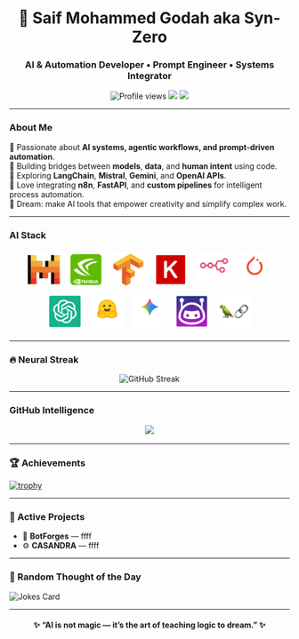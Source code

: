<h1 align="center">🤖 Saif Mohammed Godah aka Syn-Zero</h1>
<h3 align="center">AI & Automation Developer • Prompt Engineer • Systems Integrator</h3>

<p align="center">
  <img src="https://komarev.com/ghpvc/?username=SaifMohammedGodah-ofc&style=flat-square&color=00ffff" alt="Profile views"/>
  <img src="https://img.shields.io/badge/focus-AI%20%26%20Automation-ff00ff?style=flat-square"/>
  <img src="https://img.shields.io/badge/location-Planet%20Earth%20(UTC%2B3)-00ffff?style=flat-square"/>
</p>

---

### About Me
🔹 Passionate about **AI systems, agentic workflows, and prompt-driven automation**.  
🔹 Building bridges between **models**, **data**, and **human intent** using code.  
🔹 Exploring **LangChain**, **Mistral**, **Gemini**, and **OpenAI APIs**.  
🔹 Love integrating **n8n**, **FastAPI**, and **custom pipelines** for intelligent process automation.  
🔹 Dream: make AI tools that empower creativity and simplify complex work.

---

### AI Stack

<p align="center">
  <img src="https://raw.githubusercontent.com/SaifMohammedGodah-ofc/SaifMohammedGodah-ofc/main/icon/1.png" width="60" style="margin:6px;"/>
  <img src="https://raw.githubusercontent.com/SaifMohammedGodah-ofc/SaifMohammedGodah-ofc/main/icon/2.png" width="60" style="margin:6px;"/>
<img src="https://raw.githubusercontent.com/SaifMohammedGodah-ofc/SaifMohammedGodah-ofc/main/icon/3.png" width="60" style="margin:6px;"/>
<img src="https://raw.githubusercontent.com/SaifMohammedGodah-ofc/SaifMohammedGodah-ofc/main/icon/4.png" width="60" style="margin:6px;"/>
<img src="https://raw.githubusercontent.com/SaifMohammedGodah-ofc/SaifMohammedGodah-ofc/main/icon/5.png" width="60" style="margin:6px;"/>
<img src="https://raw.githubusercontent.com/SaifMohammedGodah-ofc/SaifMohammedGodah-ofc/main/icon/6.png" width="60" style="margin:6px;"/>
<img src="https://raw.githubusercontent.com/SaifMohammedGodah-ofc/SaifMohammedGodah-ofc/main/icon/7.png" width="60" style="margin:6px;"/>
<img src="https://raw.githubusercontent.com/SaifMohammedGodah-ofc/SaifMohammedGodah-ofc/main/icon/8.png" width="60" style="margin:6px;"/>
<img src="https://raw.githubusercontent.com/SaifMohammedGodah-ofc/SaifMohammedGodah-ofc/main/icon/9.png" width="60" style="margin:6px;"/>
<img src="https://raw.githubusercontent.com/SaifMohammedGodah-ofc/SaifMohammedGodah-ofc/main/icon/10.png" width="60" style="margin:6px;"/>
<img src="https://raw.githubusercontent.com/SaifMohammedGodah-ofc/SaifMohammedGodah-ofc/main/icon/11.png" width="60" style="margin:6px;"/>

</p>

---
### 🔥 Neural Streak
<p align="center">
  <img src="https://streak-stats.demolab.com?user=SaifMohammedGodah-ofc&theme=tokyonight&ring=00ffff&fire=ff00ff&currStreakNum=ffffff" alt="GitHub Streak"/>
</p>

---

### GitHub Intelligence
<p align="center">
  <img src="https://github-readme-stats.vercel.app/api?username=SaifMohammedGodah-ofc&show_icons=true&theme=tokyonight&title_color=00ffff&icon_color=ff00ff&text_color=ffffff&bg_color=0d1117" height="165">
</p>

---

### 🏆 Achievements
[![trophy](https://github-profile-trophy.vercel.app/?username=SaifMohammedGodah-ofc&theme=discord&no-frame=true&margin-w=8&title_color=00ffff)](https://github.com/ryo-ma/github-profile-trophy)

---

### 🧩 Active Projects
- 🤖 **BotForges** — ffff  
- ⚙️ **CASANDRA** — ffff

---

### 💬 Random Thought of the Day
![Jokes Card](https://readme-jokes.vercel.app/api?theme=tokyonight)

---

<h4 align="center">✨ “AI is not magic — it’s the art of teaching logic to dream.” ✨ </h4> 
